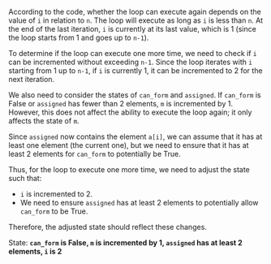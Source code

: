 According to the code, whether the loop can execute again depends on the value of `i` in relation to `n`. The loop will execute as long as `i` is less than `n`. At the end of the last iteration, `i` is currently at its last value, which is 1 (since the loop starts from 1 and goes up to `n-1`). 

To determine if the loop can execute one more time, we need to check if `i` can be incremented without exceeding `n-1`. Since the loop iterates with `i` starting from 1 up to `n-1`, if `i` is currently 1, it can be incremented to 2 for the next iteration. 

We also need to consider the states of `can_form` and `assigned`. If `can_form` is False or `assigned` has fewer than 2 elements, `m` is incremented by 1. However, this does not affect the ability to execute the loop again; it only affects the state of `m`.

Since `assigned` now contains the element `a[i]`, we can assume that it has at least one element (the current one), but we need to ensure that it has at least 2 elements for `can_form` to potentially be True.

Thus, for the loop to execute one more time, we need to adjust the state such that:
- `i` is incremented to 2.
- We need to ensure `assigned` has at least 2 elements to potentially allow `can_form` to be True.

Therefore, the adjusted state should reflect these changes.

State: **`can_form` is False, `m` is incremented by 1, `assigned` has at least 2 elements, `i` is 2**